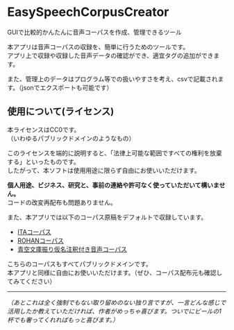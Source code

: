 # EasySpeechCorpusCreator
GUIで比較的かんたんに音声コーパスを作成、管理できるツール

本アプリは音声コーパスの収録を、簡単に行うためのツールです。 \
アプリ上で収録や収録した音声データの確認ができ、適宜タグの追加ができます。

また、管理上のデータはプログラム等での扱いやすさを考え、csvで記載されます。（jsonでエクスポートも可能です）

## 使用について(ライセンス)
本ライセンスはCC0です。 \
（いわゆるパブリックドメインのようなもの）

このライセンスを端的に説明すると、「法律上可能な範囲ですべての権利を放棄する」といったものです。 \
したがって、本ソフトは使用用途に限らず自由にお使いいただけます。

**個人用途、ビジネス、研究と、事前の連絡や許可なく使っていただいて構いません。** \
コードの改変再配布も問題ありません。

また、本アプリでは以下のコーパス原稿をデフォルトで収録しています。
- [ITAコーパス](https://github.com/mmorise/ita-corpus)
- [ROHANコーパス](https://github.com/mmorise/rohan4600)
- [青空文庫振り仮名注釈付き音声コーパス](https://github.com/ndl-lab/hurigana-speech-corpus-aozora)

こちらのコーパスもすべてパブリックドメインです。 \
本アプリと同様に自由にお使いいただけます。（ぜひ、コーパス配布元も確認してみてください）

---

*（あとこれは全く強制でもない取り留めのない独り言ですが、一言どんな感じで活用したか教えていただければ、作者がめっちゃ喜びます。ついでにビールの1杯でも奢ってくれればもっと喜びます。）*
